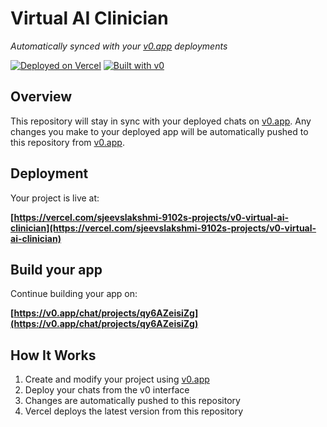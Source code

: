 # Virtual AI Clinician

*Automatically synced with your [v0.app](https://v0.app) deployments*

[![Deployed on Vercel](https://img.shields.io/badge/Deployed%20on-Vercel-black?style=for-the-badge&logo=vercel)](https://vercel.com/sjeevslakshmi-9102s-projects/v0-virtual-ai-clinician)
[![Built with v0](https://img.shields.io/badge/Built%20with-v0.app-black?style=for-the-badge)](https://v0.app/chat/projects/qy6AZeisiZg)

## Overview

This repository will stay in sync with your deployed chats on [v0.app](https://v0.app).
Any changes you make to your deployed app will be automatically pushed to this repository from [v0.app](https://v0.app).

## Deployment

Your project is live at:

**[https://vercel.com/sjeevslakshmi-9102s-projects/v0-virtual-ai-clinician](https://vercel.com/sjeevslakshmi-9102s-projects/v0-virtual-ai-clinician)**

## Build your app

Continue building your app on:

**[https://v0.app/chat/projects/qy6AZeisiZg](https://v0.app/chat/projects/qy6AZeisiZg)**

## How It Works

1. Create and modify your project using [v0.app](https://v0.app)
2. Deploy your chats from the v0 interface
3. Changes are automatically pushed to this repository
4. Vercel deploys the latest version from this repository
